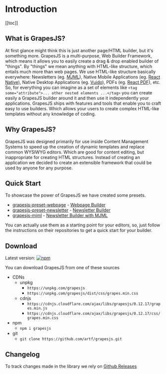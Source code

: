 # Introduction

[[toc]]

## What is GrapesJS?

At first glance might think this is just another page/HTML builder, but it's something more. GrapesJS is a multi-purpose, Web Builder Framework, which means it allows you to easily create a drag & drop enabled builder of "things". By "things" we mean anything with HTML-like structure, which entails much more than web pages. We use HTML-like structure basically everywhere: Newsletters (eg. [MJML](https://mjml.io/)), Native Mobile Applications (eg. [React Native](https://github.com/facebook/react-native)), Native Desktop Applications (eg. [Vuido](https://vuido.mimec.org)), PDFs (eg. [React PDF](https://github.com/diegomura/react-pdf)), etc. So, for everything you can imagine as a set of elements like `<tag some="attribute">... other nested elements ...</tag>` you can create easily a GrapesJS builder around it and then use it independently your applications.
GrapesJS ships with features and tools that enable you to craft easy to use builders. Which allows your users to create complex HTML-like templates without any knowledge of coding.

## Why GrapesJS?

GrapesJS was designed primarily for use inside Content Management Systems to speed up the creation of dynamic templates and replace common WYSIWYG editors. Which are good for content editing, but inappropriate for creating HTML structures. Instead of creating an application we decided to create an extensible framework that could be used by anyone for any purpose.

## Quick Start

To showcase the power of GrapesJS we have created some presets.

- [grapesjs-preset-webpage](https://github.com/artf/grapesjs-preset-webpage) - [Webpage Builder](http://artf.github.io/grapesjs/demo.html)
- [grapesjs-preset-newsletter](https://github.com/artf/grapesjs-preset-newsletter) - [Newsletter Builder](http://artf.github.io/grapesjs/demo-newsletter-editor.html)
- [grapesjs-mjml](https://github.com/artf/grapesjs-mjml) - [Newsletter Builder with MJML](http://artf.github.io/grapesjs/demo-mjml.html)

You can actually use them as a starting point for your editors, so, just follow the instructions on their repositories to get a quick start for your builder.

## Download

Latest version: [![npm](https://img.shields.io/npm/v/grapesjs.svg?colorB=e67891)](https://www.npmjs.com/package/grapesjs)

You can download GrapesJS from one of these sources

- CDNs
  - unpkg
    - `https://unpkg.com/grapesjs`
    - `https://unpkg.com/grapesjs/dist/css/grapes.min.css`
  - cdnjs
    - `https://cdnjs.cloudflare.com/ajax/libs/grapesjs/0.12.17/grapes.min.js`
    - `https://cdnjs.cloudflare.com/ajax/libs/grapesjs/0.12.17/css/grapes.min.css`
- npm
  - `npm i grapesjs`
- git
  - `git clone https://github.com/artf/grapesjs.git`

## Changelog

To track changes made in the library we rely on [Github Releases](https://github.com/artf/grapesjs/releases)
